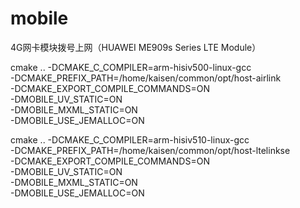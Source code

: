 # mobile
4G网卡模块拨号上网（HUAWEI ME909s Series LTE Module）

cmake .. -DCMAKE_C_COMPILER=arm-hisiv500-linux-gcc \
         -DCMAKE_PREFIX_PATH=/home/kaisen/common/opt/host-airlink \
         -DCMAKE_EXPORT_COMPILE_COMMANDS=ON \
         -DMOBILE_UV_STATIC=ON \
         -DMOBILE_MXML_STATIC=ON \
         -DMOBILE_USE_JEMALLOC=ON

cmake .. -DCMAKE_C_COMPILER=arm-hisiv510-linux-gcc \
         -DCMAKE_PREFIX_PATH=/home/kaisen/common/opt/host-ltelinkse \
         -DCMAKE_EXPORT_COMPILE_COMMANDS=ON \
         -DMOBILE_UV_STATIC=ON \
         -DMOBILE_MXML_STATIC=ON \
         -DMOBILE_USE_JEMALLOC=ON
